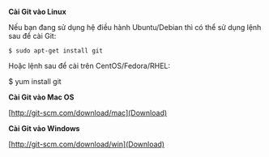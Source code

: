 **Cài Git vào Linux**

Nếu bạn đang sử dụng hệ điều hành Ubuntu/Debian thì có thể sử dụng lệnh sau để cài Git:

`$ sudo apt-get install git`

Hoặc lệnh sau để cài trên CentOS/Fedora/RHEL:

$ yum install git

**Cài Git vào Mac OS**

[http://git-scm.com/download/mac](Download)

**Cài Git vào Windows**

[http://git-scm.com/download/win](Download)
